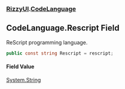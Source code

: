 ### [RizzyUI](RizzyUI 'RizzyUI').[CodeLanguage](RizzyUI.CodeLanguage 'RizzyUI.CodeLanguage')

## CodeLanguage.Rescript Field

ReScript programming language.

```csharp
public const string Rescript = rescript;
```

#### Field Value
[System.String](https://docs.microsoft.com/en-us/dotnet/api/System.String 'System.String')